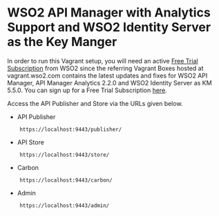 # WSO2 API Manager with Analytics Support and WSO2 Identity Server as the Key Manger

In order to run this Vagrant setup, you will need an active [Free Trial Subscription](https://wso2.com/free-trial-subscription) 
from WSO2 since the referring Vagrant Boxes hosted at vagrant.wso2.com contains the latest updates and fixes for WSO2 API Manager,
API Manager Analytics 2.2.0 and WSO2 Identity Server as KM 5.5.0. You can sign up for a Free Trial Subscription [here](https://wso2.com/free-trial-subscription).

Access the API Publisher and Store via the URLs given below.

* API Publisher

```
    https://localhost:9443/publisher/
```

* API Store

```
    https://localhost:9443/store/
```

* Carbon

```
    https://localhost:9443/carbon/
```

* Admin

```
    https://localhost:9443/admin/
```

